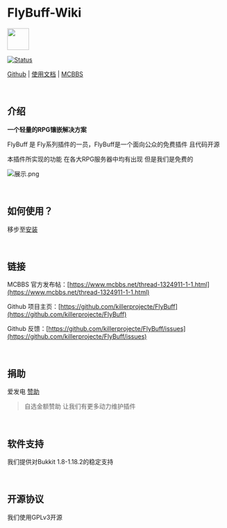 # FlyBuff-Wiki

<img src="https://attachment.mcbbs.net/data/myattachment/forum/202204/13/162904cvm6hh6lh6735yrr.png" width="50px" />

<br />

[![Status](https://img.shields.io/badge/License-GPL-green.svg)](https://github.com/killerprojecte/FlyBuff)

[Github](https://github.com/killerprojecte/FlyBuff) | [使用文档](https://flybuff.rgbmc.ml) | [MCBBS](https://www.mcbbs.net/thread-1324911-1-1.html)

<br />

## 介绍

**一个轻量的RPG镶嵌解决方案**

FlyBuff 是 Fly系列插件的一员，FlyBuff是一个面向公众的免费插件 且代码开源

本插件所实现的功能 在各大RPG服务器中均有出现 但是我们是免费的

![展示.png](https://s1.328888.xyz/2022/04/09/XO5iq.gif)

<br />

## 如何使用？

移步至[安装](INSTALL.md)

<br />

## 链接

MCBBS 官方发布帖：[https://www.mcbbs.net/thread-1324911-1-1.html](https://www.mcbbs.net/thread-1324911-1-1.html)

Github 项目主页：[https://github.com/killerprojecte/FlyBuff](https://github.com/killerprojecte/FlyBuff)

Github 反馈：[https://github.com/killerprojecte/FlyBuff/issues](https://github.com/killerprojecte/FlyBuff/issues)

<br />

## 捐助

爱发电 [赞助](https://afdian.net/@xiii-era)

> 自选金额赞助 让我们有更多动力维护插件

<br />

## 软件支持

我们提供对Bukkit 1.8-1.18.2的稳定支持


<br />

## 开源协议

我们使用GPLv3开源
